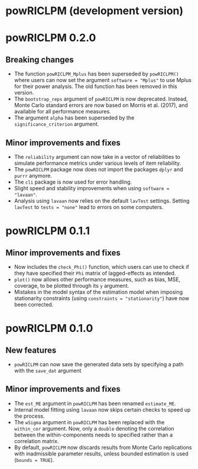 # powRICLPM (development version)

# powRICLPM 0.2.0

## Breaking changes
* The function `powRICLPM_Mplus` has been superseded by `powRICLPM()` where users can now set the argument `software = "Mplus"` to use Mplus for their power analysis. The old function has been removed in this version.
* The `bootstrap_reps` argument of `powRICLPM` is now deprecated. Instead, Monte Carlo standard errors are now based on Morris et al. (2017), and available for all performance measures. 
* The argument `alpha` has been superseded by the `significance_criterion` argument. 

## Minor improvements and fixes
* The `reliability` argument can now take in a vector of reliabilities to simulate performance metrics under various levels of item reliability. 
* The `powRICLPM` package now does not import the packages `dplyr` and `purrr` anymore. 
* The `cli` package is now used for error handling. 
* Slight speed and stability improvements when using `software = "lavaan"`. 
* Analysis using `lavaan` now relies on the default `lavTest` settings. Setting `lavTest` to `tests = "none"` lead to errors on some computers. 

# powRICLPM 0.1.1

## Minor improvements and fixes

* Now includes the `check_Phi()` function, which users can use to check if they have specified their `Phi` matrix of lagged-effects as intended. 
* `plot()` now allows other performance measures, such as bias, MSE, coverage, to be plotted through its `y` argument.
* Mistakes in the model syntax of the estimation model when imposing stationarity constraints (using `constraints = "stationarity"`) have now been corrected. 

# powRICLPM 0.1.0

## New features 

* `powRICLPM` can now save the generated data sets by specifying a path with the `save_dat` argument

## Minor improvements and fixes

* The `est_ME` argument in `powRICLPM` has been renamed `estimate_ME`. 
* Internal model fitting using `lavaan` now skips certain checks to speed up the process. 
* The `wSigma` argument in `powRICLPM` has been replaced with the `within_cor` argument. Now, only a `double` denoting the correlation between the within-components needs to specified rather than a correlation matrix. 
* By default, `powRICLPM` now discards results from Monte Carlo replications with inadmissible parameter results, unless bounded estimation is used (`bounds = TRUE`). 



